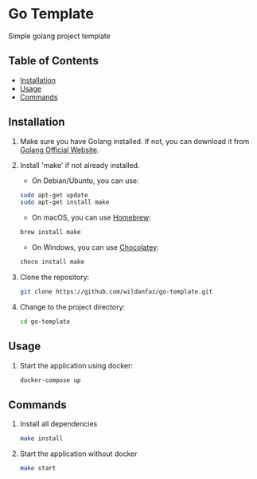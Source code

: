 # Go Template

Simple golang project template

## Table of Contents

- [Installation](#installation)
- [Usage](#usage)
- [Commands](#commands)

## Installation

1. Make sure you have Golang installed. If not, you can download it from [Golang Official Website](https://go.dev/doc/install).

2. Install 'make' if not already installed. 

    * On Debian/Ubuntu, you can use:

    ```bash
    sudo apt-get update
    sudo apt-get install make
    ```

   * On macOS, you can use [Homebrew](https://brew.sh/):

    ```bash
    brew install make
    ```

   * On Windows, you can use [Chocolatey](https://chocolatey.org/):

    ```bash
    choco install make
    ```

3. Clone the repository:

    ```bash
    git clone https://github.com/wildanfaz/go-template.git
    ```

4. Change to the project directory:

    ```bash
    cd go-template
    ```

## Usage

1. Start the application using docker:

    ```bash
    docker-compose up
    ```

## Commands

1. Install all dependencies
    ```bash
    make install
    ```

2. Start the application without docker
    ```bash
    make start
    ```